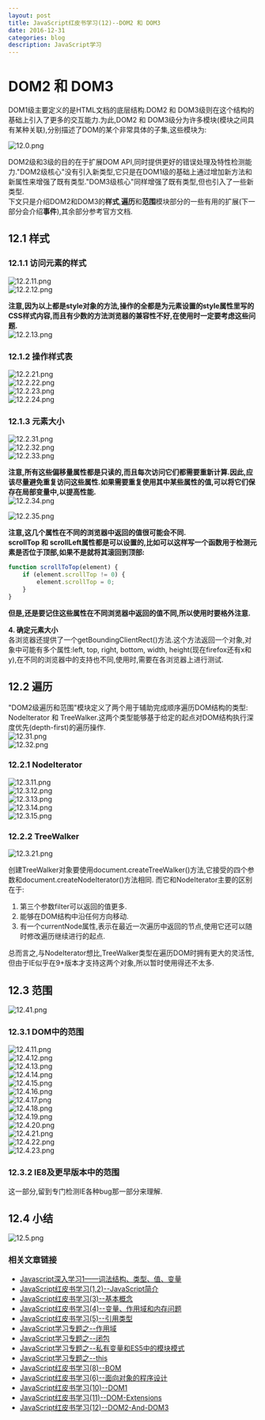 ```yaml
---
layout: post
title: JavaScript红皮书学习(12)--DOM2 和 DOM3
date: 2016-12-31
categories: blog
description: JavaScript学习
---
```


# DOM2 和 DOM3      
DOM1级主要定义的是HTML文档的底层结构.DOM2 和 DOM3级则在这个结构的基础上引入了更多的交互能力.为此,DOM2 和 DOM3级分为许多模块(模块之间具有某种关联),分别描述了DOM的某个非常具体的子集,这些模块为:      

![12.0.png](http://upload-images.jianshu.io/upload_images/3001083-746a88d915ac3b4d.png?imageMogr2/auto-orient/strip%7CimageView2/2/w/1240)      

DOM2级和3级的目的在于扩展DOM API,同时提供更好的错误处理及特性检测能力."DOM2级核心"没有引入新类型,它只是在DOM1级的基础上通过增加新方法和新属性来增强了既有类型."DOM3级核心"同样增强了既有类型,但也引入了一些新类型.      
下文只是介绍DOM2和DOM3的**样式**,**遍历**和**范围**模块部分的一些有用的扩展(下一部分会介绍**事件**),其余部分参考官方文档.      

## 12.1 样式      

### 12.1.1 访问元素的样式      
![12.2.11.png](http://upload-images.jianshu.io/upload_images/3001083-afc046b9cef30699.png?imageMogr2/auto-orient/strip%7CimageView2/2/w/1240)      
![12.2.12.png](http://upload-images.jianshu.io/upload_images/3001083-a85da328996138da.png?imageMogr2/auto-orient/strip%7CimageView2/2/w/1240)      

**注意,因为以上都是style对象的方法,操作的全都是为元素设置的style属性里写的CSS样式内容,而且有少数的方法浏览器的兼容性不好,在使用时一定要考虑这些问题.**      
![12.2.13.png](http://upload-images.jianshu.io/upload_images/3001083-00fda90be0f794b2.png?imageMogr2/auto-orient/strip%7CimageView2/2/w/1240)      
                                                                                                                                                                                                                                                                                                                                                                                                                                                                                                                                                            
### 12.1.2 操作样式表      
![12.2.21.png](http://upload-images.jianshu.io/upload_images/3001083-150aefdd166bfbeb.png?imageMogr2/auto-orient/strip%7CimageView2/2/w/1240)      
![12.2.22.png](http://upload-images.jianshu.io/upload_images/3001083-f5bfca471f25cfcd.png?imageMogr2/auto-orient/strip%7CimageView2/2/w/1240)      
![12.2.23.png](http://upload-images.jianshu.io/upload_images/3001083-11b8222dd67084d1.png?imageMogr2/auto-orient/strip%7CimageView2/2/w/1240)      
![12.2.24.png](http://upload-images.jianshu.io/upload_images/3001083-e762df36e6387c40.png?imageMogr2/auto-orient/strip%7CimageView2/2/w/1240)      

### 12.1.3 元素大小      
![12.2.31.png](http://upload-images.jianshu.io/upload_images/3001083-e1a6c6323ea3b81b.png?imageMogr2/auto-orient/strip%7CimageView2/2/w/1240)      
![12.2.32.png](http://upload-images.jianshu.io/upload_images/3001083-2cde82609499e5a9.png?imageMogr2/auto-orient/strip%7CimageView2/2/w/1240)      
![12.2.33.png](http://upload-images.jianshu.io/upload_images/3001083-bff743f2bc8acb7a.png?imageMogr2/auto-orient/strip%7CimageView2/2/w/1240)      

**注意,所有这些偏移量属性都是只读的,而且每次访问它们都需要重新计算.因此,应该尽量避免重复访问这些属性.如果需要重复使用其中某些属性的值,可以将它们保存在局部变量中,以提高性能.**      
![12.2.34.png](http://upload-images.jianshu.io/upload_images/3001083-cd7ebc3998f2819d.png?imageMogr2/auto-orient/strip%7CimageView2/2/w/1240)      

![12.2.35.png](http://upload-images.jianshu.io/upload_images/3001083-03bfd84c47f4e0b7.png?imageMogr2/auto-orient/strip%7CimageView2/2/w/1240)      

**注意,这几个属性在不同的浏览器中返回的值很可能会不同.**      
**scrollTop 和 scrollLeft属性都是可以设置的,比如可以这样写一个函数用于检测元素是否位于顶部,如果不是就将其滚回到顶部:**      

``` javascript
function scrollToTop(element) {
	if (element.scrollTop != 0) {
		element.scrollTop = 0;
	}
}
```
**但是,还是要记住这些属性在不同浏览器中返回的值不同,所以使用时要格外注意.**      

**4. 确定元素大小**      
各浏览器还提供了一个getBoundingClientRect()方法.这个方法返回一个对象,对象中可能有多个属性:left, top, right, bottom, width, height(现在firefox还有x和y),在不同的浏览器中的支持也不同,使用时,需要在各浏览器上进行测试.      

## 12.2 遍历      
"DOM2级遍历和范围"模块定义了两个用于辅助完成顺序遍历DOM结构的类型: NodeIterator 和 TreeWalker.这两个类型能够基于给定的起点对DOM结构执行深度优先(depth-first)的遍历操作.      
![12.31.png](http://upload-images.jianshu.io/upload_images/3001083-b806dd3ed171c04b.png?imageMogr2/auto-orient/strip%7CimageView2/2/w/1240)      
![12.32.png](http://upload-images.jianshu.io/upload_images/3001083-baae6cbf407e59e6.png?imageMogr2/auto-orient/strip%7CimageView2/2/w/1240)      

### 12.2.1 NodeIterator      
![12.3.11.png](http://upload-images.jianshu.io/upload_images/3001083-354bf55cb675242a.png?imageMogr2/auto-orient/strip%7CimageView2/2/w/1240)      
![12.3.12.png](http://upload-images.jianshu.io/upload_images/3001083-b363a86556ca3393.png?imageMogr2/auto-orient/strip%7CimageView2/2/w/1240)      
![12.3.13.png](http://upload-images.jianshu.io/upload_images/3001083-ba317f890d1e2bd1.png?imageMogr2/auto-orient/strip%7CimageView2/2/w/1240)      
![12.3.14.png](http://upload-images.jianshu.io/upload_images/3001083-8ec42d6ded12fcca.png?imageMogr2/auto-orient/strip%7CimageView2/2/w/1240)      
![12.3.15.png](http://upload-images.jianshu.io/upload_images/3001083-eddf81db34f0d79e.png?imageMogr2/auto-orient/strip%7CimageView2/2/w/1240)      

### 12.2.2 TreeWalker      
![12.3.21.png](http://upload-images.jianshu.io/upload_images/3001083-6490104948554cb5.png?imageMogr2/auto-orient/strip%7CimageView2/2/w/1240)      

创建TreeWalker对象要使用document.createTreeWalker()方法,它接受的四个参数和document.createNodeIterator()方法相同.      而它和NodeIterator主要的区别在于:      
1. 第三个参数filter可以返回的值更多.      
2. 能够在DOM结构中沿任何方向移动.      
3. 有一个currentNode属性,表示在最近一次遍历中返回的节点,使用它还可以随时修改遍历继续进行的起点.      

总而言之,与NodeIterator想比,TreeWalker类型在遍历DOM时拥有更大的灵活性,但由于IE似乎在9+版本才支持这两个对象,所以暂时使用得还不太多.      

## 12.3 范围      
![12.41.png](http://upload-images.jianshu.io/upload_images/3001083-fccde3f2be2f2aba.png?imageMogr2/auto-orient/strip%7CimageView2/2/w/1240)      

### 12.3.1 DOM中的范围      
![12.4.11.png](http://upload-images.jianshu.io/upload_images/3001083-2442447d2cef7779.png?imageMogr2/auto-orient/strip%7CimageView2/2/w/1240)      
![12.4.12.png](http://upload-images.jianshu.io/upload_images/3001083-10b0b757e5258097.png?imageMogr2/auto-orient/strip%7CimageView2/2/w/1240)      
![12.4.13.png](http://upload-images.jianshu.io/upload_images/3001083-e24b29c9b916aa0b.png?imageMogr2/auto-orient/strip%7CimageView2/2/w/1240)      
![12.4.14.png](http://upload-images.jianshu.io/upload_images/3001083-9b3c1ad99113d513.png?imageMogr2/auto-orient/strip%7CimageView2/2/w/1240)      
![12.4.15.png](http://upload-images.jianshu.io/upload_images/3001083-178b8fb5c6068ef4.png?imageMogr2/auto-orient/strip%7CimageView2/2/w/1240)      
![12.4.16.png](http://upload-images.jianshu.io/upload_images/3001083-a1fccbc58fc3f47d.png?imageMogr2/auto-orient/strip%7CimageView2/2/w/1240)      
![12.4.17.png](http://upload-images.jianshu.io/upload_images/3001083-b9f11381dc2e82f5.png?imageMogr2/auto-orient/strip%7CimageView2/2/w/1240)      
![12.4.18.png](http://upload-images.jianshu.io/upload_images/3001083-a895cff89f9695a7.png?imageMogr2/auto-orient/strip%7CimageView2/2/w/1240)      
![12.4.19.png](http://upload-images.jianshu.io/upload_images/3001083-a95e7f2d0e08866a.png?imageMogr2/auto-orient/strip%7CimageView2/2/w/1240)      
![12.4.20.png](http://upload-images.jianshu.io/upload_images/3001083-44c008c500410040.png?imageMogr2/auto-orient/strip%7CimageView2/2/w/1240)      
![12.4.21.png](http://upload-images.jianshu.io/upload_images/3001083-5df0b81368e2306d.png?imageMogr2/auto-orient/strip%7CimageView2/2/w/1240)      
![12.4.22.png](http://upload-images.jianshu.io/upload_images/3001083-902e8503af319c1e.png?imageMogr2/auto-orient/strip%7CimageView2/2/w/1240)      
![12.4.23.png](http://upload-images.jianshu.io/upload_images/3001083-24fac269ff9db7d1.png?imageMogr2/auto-orient/strip%7CimageView2/2/w/1240)      

### 12.3.2 IE8及更早版本中的范围      
这一部分,留到专门检测IE各种bug那一部分来理解.      

## 12.4 小结      
![12.5.png](http://upload-images.jianshu.io/upload_images/3001083-34cd3d38618891dd.png?imageMogr2/auto-orient/strip%7CimageView2/2/w/1240)      


### 相关文章链接    
 - [Javascript深入学习1——词法结构、类型、值、变量](http://liveipool.com/blog/2016/09/12/learn-javascript-1/)       
 - [JavaScript红皮书学习(1,2)--JavaScript简介](http://liveipool.com/blog/2016/12/14/JavaScript-RedBook-1,2-Introduction/)  
 - [JavaScript红皮书学习(3)--基本概念](http://liveipool.com/blog/2016/12/14/JavaScript-RedBook-3-BasicConcepts/)   
 - [JavaScript红皮书学习(4)--变量、作用域和内存问题](http://liveipool.com/blog/2016/12/19/JavaScript-RedBook-4-Variable-Scope-and-Memory/)    
 - [JavaScript红皮书学习(5)--引用类型](http://liveipool.com/blog/2016/12/22/JavaScript-RedBook-5-Reference-Type)     
 - [JavaScript学习专题之--作用域](http://liveipool.com/blog/2016/12/22/JavaScript-Scope)   
 - [JavaScript学习专题之--闭包](http://liveipool.com/blog/2016/12/23/JavaScript-Closures)     
 - [JavaScript学习专题之--私有变量和ES5中的模块模式](http://liveipool.com/blog/2016/12/24/JavaScript-Private-Variable-and-ES5Modules)      
 - [JavaScript学习专题之--this](http://liveipool.com/blog/2016/12/25/JavaScript-this)       
 - [JavaScript红皮书学习(8)--BOM](http://liveipool.com/blog/2016/12/25/JavaScript-RedBook-8-BOM)             
 - [JavaScript红皮书学习(6)--面向对象的程序设计](http://liveipool.com/blog/2016/12/27/JavaScript-RedBook-6-Object-Oriented)                  
 - [JavaScript红皮书学习(10)--DOM1](http://liveipool.com/blog/2016/12/31/JavaScript-RedBook-10-DOM1)                  
 - [JavaScript红皮书学习(11)--DOM-Extensions](http://liveipool.com/blog/2016/12/31/JavaScript-RedBook-11-DOM-Extensions)                  
 - [JavaScript红皮书学习(12)--DOM2-And-DOM3](http://liveipool.com/blog/2016/12/31/JavaScript-RedBook-12-DOM2-And-DOM3)                  